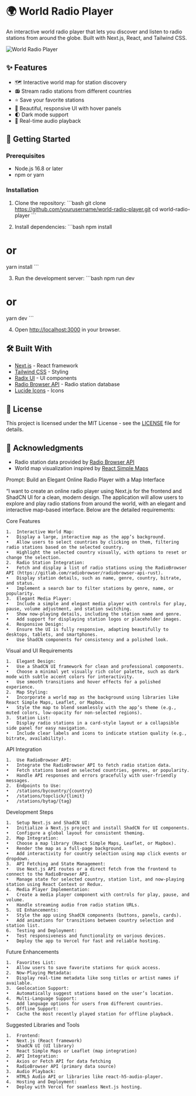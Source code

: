 # 🌍 World Radio Player

An interactive world radio player that lets you discover and listen to radio stations from around the globe. Built with Next.js, React, and Tailwind CSS.

![World Radio Player](screenshot.png)

## ✨ Features

- 🗺️ Interactive world map for station discovery
- 📻 Stream radio stations from different countries
- ⭐ Save your favorite stations
- 🎨 Beautiful, responsive UI with hover panels
- 🌓 Dark mode support
- 🎵 Real-time audio playback

## 🚀 Getting Started

### Prerequisites

- Node.js 16.8 or later
- npm or yarn

### Installation

1. Clone the repository:
\`\`\`bash
git clone https://github.com/yourusername/world-radio-player.git
cd world-radio-player
\`\`\`

2. Install dependencies:
\`\`\`bash
npm install
# or
yarn install
\`\`\`

3. Run the development server:
\`\`\`bash
npm run dev
# or
yarn dev
\`\`\`

4. Open [http://localhost:3000](http://localhost:3000) in your browser.

## 🛠️ Built With

- [Next.js](https://nextjs.org/) - React framework
- [Tailwind CSS](https://tailwindcss.com/) - Styling
- [Radix UI](https://www.radix-ui.com/) - UI components
- [Radio Browser API](https://api.radio-browser.info/) - Radio station database
- [Lucide Icons](https://lucide.dev/) - Icons

## 📝 License

This project is licensed under the MIT License - see the [LICENSE](LICENSE) file for details.

## 🙏 Acknowledgments

- Radio station data provided by [Radio Browser API](https://api.radio-browser.info/)
- World map visualization inspired by [React Simple Maps](https://www.react-simple-maps.io/)

Prompt: Build an Elegant Online Radio Player with a Map Interface

“I want to create an online radio player using Next.js for the frontend and ShadCN UI for a clean, modern design. The application will allow users to explore and play radio stations from around the world, with an elegant and interactive map-based interface. Below are the detailed requirements:

Core Features

	1.	Interactive World Map:
	•	Display a large, interactive map as the app’s background.
	•	Allow users to select countries by clicking on them, filtering radio stations based on the selected country.
	•	Highlight the selected country visually, with options to reset or change the selection.
	2.	Radio Station Integration:
	•	Fetch and display a list of radio stations using the RadioBrowser API (https://gitlab.com/radiobrowser/radiobrowser-api-rust).
	•	Display station details, such as name, genre, country, bitrate, and status.
	•	Implement a search bar to filter stations by genre, name, or popularity.
	3.	Elegant Media Player:
	•	Include a simple and elegant media player with controls for play, pause, volume adjustment, and station switching.
	•	Show now-playing details, including the station name and genre.
	•	Add support for displaying station logos or placeholder images.
	4.	Responsive Design:
	•	Ensure the UI is fully responsive, adapting beautifully to desktops, tablets, and smartphones.
	•	Use ShadCN components for consistency and a polished look.

Visual and UI Requirements

	1.	Elegant Design:
	•	Use a ShadCN UI framework for clean and professional components.
	•	Choose a minimal yet visually rich color palette, such as dark mode with subtle accent colors for interactivity.
	•	Use smooth transitions and hover effects for a polished experience.
	2.	Map Styling:
	•	Incorporate a world map as the background using libraries like React Simple Maps, Leaflet, or Mapbox.
	•	Style the map to blend seamlessly with the app’s theme (e.g., muted colors, low-opacity for non-selected regions).
	3.	Station List:
	•	Display radio stations in a card-style layout or a collapsible side panel for easy navigation.
	•	Include clear labels and icons to indicate station quality (e.g., bitrate, availability).

API Integration

	1.	Use RadioBrowser API:
	•	Integrate the RadioBrowser API to fetch radio station data.
	•	Fetch stations based on selected countries, genres, or popularity.
	•	Handle API responses and errors gracefully with user-friendly messages.
	2.	Endpoints to Use:
	•	/stations/bycountry/{country}
	•	/stations/topclick/{limit}
	•	/stations/bytag/{tag}

Development Steps

	1.	Setup Next.js and ShadCN UI:
	•	Initialize a Next.js project and install ShadCN for UI components.
	•	Configure a global layout for consistent theming.
	2.	Map Integration:
	•	Choose a map library (React Simple Maps, Leaflet, or Mapbox).
	•	Render the map as a full-page background.
	•	Add interactivity for country selection using map click events or dropdown.
	3.	API Fetching and State Management:
	•	Use Next.js API routes or a direct fetch from the frontend to connect to the RadioBrowser API.
	•	Manage state for selected country, station list, and now-playing station using React Context or Redux.
	4.	Media Player Implementation:
	•	Create a media player component with controls for play, pause, and volume.
	•	Handle streaming audio from radio station URLs.
	5.	UI Enhancements:
	•	Style the app using ShadCN components (buttons, panels, cards).
	•	Add animations for transitions between country selection and station list.
	6.	Testing and Deployment:
	•	Test responsiveness and functionality on various devices.
	•	Deploy the app to Vercel for fast and reliable hosting.

Future Enhancements

	1.	Favorites List:
	•	Allow users to save favorite stations for quick access.
	2.	Now-Playing Metadata:
	•	Display real-time metadata like song titles or artist names if available.
	3.	Geolocation Support:
	•	Automatically suggest stations based on the user’s location.
	4.	Multi-Language Support:
	•	Add language options for users from different countries.
	5.	Offline Support:
	•	Cache the most recently played station for offline playback.

Suggested Libraries and Tools

	1.	Frontend:
	•	Next.js (React framework)
	•	ShadCN UI (UI library)
	•	React Simple Maps or Leaflet (map integration)
	2.	API Integration:
	•	Axios or Fetch API for data fetching
	•	RadioBrowser API (primary data source)
	3.	Audio Playback:
	•	HTML5 Audio API or libraries like react-h5-audio-player.
	4.	Hosting and Deployment:
	•	Deploy with Vercel for seamless Next.js hosting.
